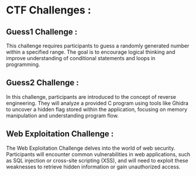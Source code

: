 # CTF Challenges :

## Guess1 Challenge : 
This challenge requires participants to guess a randomly generated number within a specified range. The goal is to encourage logical thinking and improve understanding of conditional statements and loops in programming.

## Guess2 Challenge :
In this challenge, participants are introduced to the concept of reverse engineering. They will analyze a provided C program using tools like Ghidra to uncover a hidden flag stored within the application, focusing on memory manipulation and understanding program flow.

## Web Exploitation Challenge :
The Web Exploitation Challenge delves into the world of web security. Participants will encounter common vulnerabilities in web applications, such as SQL injection or cross-site scripting (XSS), and will need to exploit these weaknesses to retrieve hidden information or gain unauthorized access.

